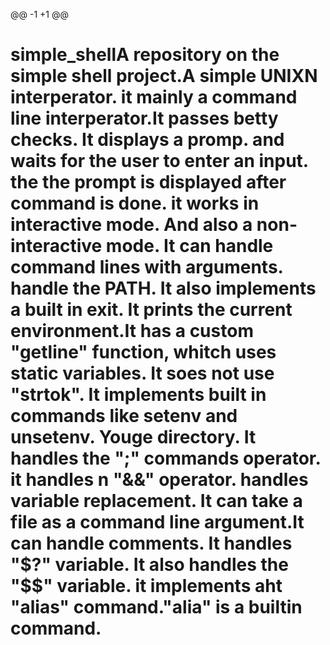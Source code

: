 @@ -1 +1 @@
# simple_shellA repository on the simple shell project.A simple UNIXN  interperator. it mainly a command line interperator.It passes betty checks. It displays a promp. and waits for the user to enter an input. the the prompt is displayed after command is done. it works in interactive mode. And also a non-interactive mode. It can handle command lines with arguments. handle the PATH. It also implements a built in exit. It prints the current environment.It has a custom "getline" function, whitch uses static variables. It soes not use "strtok". It implements built in commands like setenv and unsetenv. Youge directory. It handles the ";" commands operator. it handles n "&&" operator. handles variable replacement. It can take a file as a command line argument.It can handle comments. It handles "$?" variable. It also handles the "$$" variable. it implements aht "alias" command."alia" is a builtin command.
